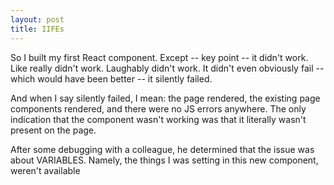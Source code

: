 ```yaml
---
layout: post
title: IIFEs
---
```


So I built my first React component. Except -- key point -- it didn't work. Like really didn't work. Laughably didn't work. It didn't even obviously fail -- which would have been better -- it silently failed.

And when I say silently failed, I mean: the page rendered, the existing page components rendered, and there were no JS errors anywhere. The only indication that the component wasn't working was that it literally wasn't present on the page.

After some debugging with a colleague, he determined that the issue was about VARIABLES. Namely, the things I was setting in this new component, weren't available 

